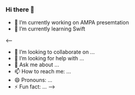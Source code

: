 ### Hi there 👋

- 🔭 I’m currently working on AMPA presemtation
- 🌱 I’m currently learning Swift

<--
- 👯 I’m looking to collaborate on ...
- 🤔 I’m looking for help with ...
- 💬 Ask me about ...
- 📫 How to reach me: ...
- 😄 Pronouns: ...
- ⚡ Fun fact: ...
-->
